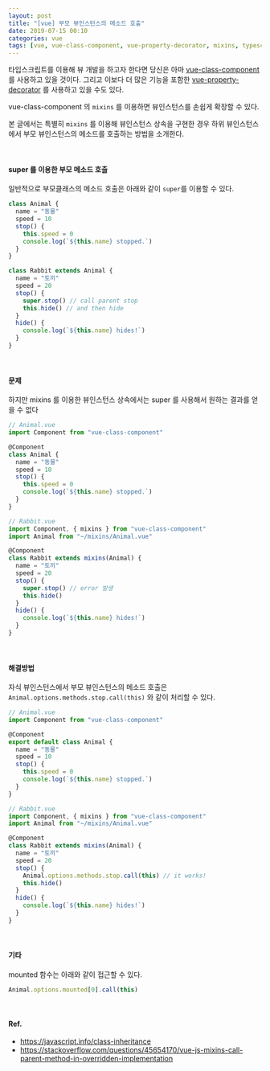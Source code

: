 ```yaml
---
layout: post
title: "[vue] 부모 뷰인스턴스의 메소드 호출"
date: 2019-07-15 00:10
categories: vue
tags: [vue, vue-class-component, vue-property-decorator, mixins, typescript]
---
```


타입스크립트를 이용해 뷰 개발을 하고자 한다면 당신은 아마 [vue-class-component](https://www.npmjs.com/package/vue-class-component) 를 사용하고 있을 것이다. 그리고 이보다 더 많은 기능을 포함한 [vue-property-decorator](https://www.npmjs.com/package/vue-property-decorator) 를 사용하고 있을 수도 있다.

vue-class-component 의 `mixins` 를 이용하면 뷰인스턴스를 손쉽게 확장할 수 있다.

본 글에서는 특별히 `mixins` 를 이용해 뷰인스턴스 상속을 구현한 경우 하위 뷰인스턴스에서 부모 뷰인스턴스의 메소드를 호출하는 방법을 소개한다.

<br>

#### super 를 이용한 부모 메소드 호출

일반적으로 부모클래스의 메소드 호출은 아래와 같이 `super`를 이용할 수 있다.

```javascript
class Animal {
  name = "동물"
  speed = 10
  stop() {
    this.speed = 0
    console.log(`${this.name} stopped.`)
  }
}

class Rabbit extends Animal {
  name = "토끼"
  speed = 20
  stop() {
    super.stop() // call parent stop
    this.hide() // and then hide
  }
  hide() {
    console.log(`${this.name} hides!`)
  }
}
```

<br>

#### 문제

하지만 mixins 를 이용한 뷰인스턴스 상속에서는 super 를 사용해서 원하는 결과를 얻을 수 없다

```javascript
// Animal.vue
import Component from "vue-class-component"

@Component
class Animal {
  name = "동물"
  speed = 10
  stop() {
    this.speed = 0
    console.log(`${this.name} stopped.`)
  }
}

// Rabbit.vue
import Component, { mixins } from "vue-class-component"
import Animal from "~/mixins/Animal.vue"

@Component
class Rabbit extends mixins(Animal) {
  name = "토끼"
  speed = 20
  stop() {
    super.stop() // error 발생
    this.hide()
  }
  hide() {
    console.log(`${this.name} hides!`)
  }
}
```

<br>

#### 해결방법

자식 뷰인스턴스에서 부모 뷰인스턴스의 메소드 호출은 `Animal.options.methods.stop.call(this)` 와 같이 처리할 수 있다.

```javascript
// Animal.vue
import Component from "vue-class-component"

@Component
export default class Animal {
  name = "동물"
  speed = 10
  stop() {
    this.speed = 0
    console.log(`${this.name} stopped.`)
  }
}

// Rabbit.vue
import Component, { mixins } from "vue-class-component"
import Animal from "~/mixins/Animal.vue"

@Component
class Rabbit extends mixins(Animal) {
  name = "토끼"
  speed = 20
  stop() {
    Animal.options.methods.stop.call(this) // it works!
    this.hide()
  }
  hide() {
    console.log(`${this.name} hides!`)
  }
}
```

<br>

#### 기타

mounted 함수는 아래와 같이 접근할 수 있다.

```javascript
Animal.options.mounted[0].call(this)
```

<br>

#### Ref.

- https://javascript.info/class-inheritance
- https://stackoverflow.com/questions/45654170/vue-js-mixins-call-parent-method-in-overridden-implementation
